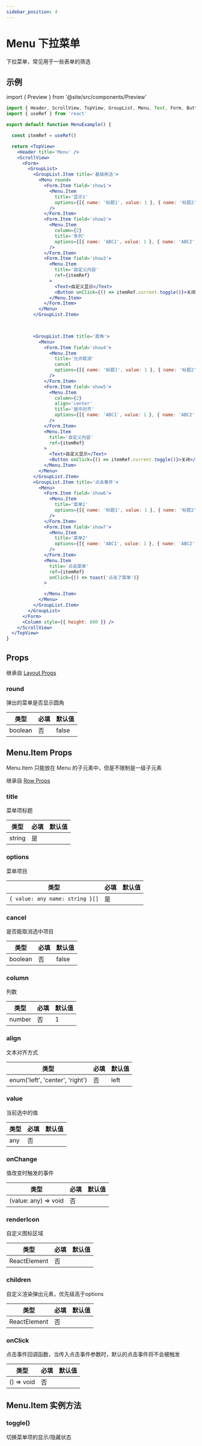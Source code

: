 ```yaml
---
sidebar_position: 4
---
```


# Menu 下拉菜单

下拉菜单，常见用于一些表单的筛选

## 示例

import { Preview } from '@site/src/components/Preview'

<Preview name='Menu' />

```jsx
import { Header, ScrollView, TopView, GroupList, Menu, Text, Form, Button, Column, toast } from '@/duxuiExample'
import { useRef } from 'react'

export default function MenuExample() {

  const itemRef = useRef()

  return <TopView>
    <Header title='Menu' />
    <ScrollView>
      <Form>
        <GroupList>
          <GroupList.Item title='基础用法'>
            <Menu round>
              <Form.Item field='show1'>
                <Menu.Item
                  title='显示1'
                  options={[{ name: '标题1', value: 1 }, { name: '标题2', value: 2 }]}
                />
              </Form.Item>
              <Form.Item field='show2'>
                <Menu.Item
                  column={2}
                  title='多列'
                  options={[{ name: 'ABC1', value: 1 }, { name: 'ABC2', value: 2 }, { name: 'ABC3', value: 3 }]}
                />
              </Form.Item>
              <Form.Item field='show3'>
                <Menu.Item
                  title='自定义内容'
                  ref={itemRef}
                >
                  <Text>自定义显示</Text>
                  <Button onClick={() => itemRef.current.toggle()}>关闭</Button>
                </Menu.Item>
              </Form.Item>
            </Menu>
          </GroupList.Item>


          
          <GroupList.Item title='直角'>
            <Menu>
              <Form.Item field='show4'>
                <Menu.Item
                  title='允许取消'
                  cancel
                  options={[{ name: '标题1', value: 1 }, { name: '标题2', value: 2 }]}
                />
              </Form.Item>
              <Form.Item field='show5'>
                <Menu.Item
                  column={2}
                  align='center'
                  title='居中对齐'
                  options={[{ name: 'ABC1', value: 1 }, { name: 'ABC2', value: 2 }, { name: 'ABC3', value: 3 }]}
                />
              </Form.Item>
              <Menu.Item
                title='自定义内容'
                ref={itemRef}
              >
                <Text>自定义显示</Text>
                <Button onClick={() => itemRef.current.toggle()}>关闭</Button>
              </Menu.Item>
            </Menu>
          </GroupList.Item>
          <GroupList.Item title='点击事件'>
            <Menu>
              <Form.Item field='show6'>
                <Menu.Item
                  title='菜单1'
                  options={[{ name: '标题1', value: 1 }, { name: '标题2', value: 2 }]}
                />
              </Form.Item>
              <Form.Item field='show7'>
                <Menu.Item
                  title='菜单2'
                  options={[{ name: 'ABC1', value: 1 }, { name: 'ABC2', value: 2 }, { name: 'ABC3', value: 3 }]}
                />
              </Form.Item>
              <Menu.Item
                title='点击菜单'
                ref={itemRef}
                onClick={() => toast('点击了菜单')}
              >

              </Menu.Item>
            </Menu>
          </GroupList.Item>
        </GroupList>
      </Form>
      <Column style={{ height: 800 }} />
    </ScrollView>
  </TopView>
}
```

## Props

继承自 [Layout Props](../../duxapp/component/Layout#props)

### round

弹出的菜单是否显示圆角

| 类型 | 必填 | 默认值 |
| ---- | -------- | ------- |
| boolean | 否 | false |

## Menu.Item Props

Menu.Item 只能放在 Menu 的子元素中，但是不限制是一级子元素

继承自 [Row Props](../layout/Row#props)

### title

菜单项标题

| 类型 | 必填 | 默认值 |
| ---- | -------- | ------- |
| string | 是 |  |

### options

菜单项目

| 类型 | 必填 | 默认值 |
| ---- | -------- | ------- |
| `{ value: any name: string }[]` | 是 |  |

### cancel

是否能取消选中项目

| 类型 | 必填 | 默认值 |
| ---- | -------- | ------- |
| boolean | 否 | false |

### column

列数

| 类型 | 必填 | 默认值 |
| ---- | -------- | ------- |
| number | 否 | 1 |

### align

文本对齐方式

| 类型 | 必填 | 默认值 |
| ---- | -------- | ------- |
| enum('left', 'center', 'right') | 否 | left |

### value

当前选中的值

| 类型 | 必填 | 默认值 |
| ---- | -------- | ------- |
| any | 否 |  |

### onChange

值改变时触发的事件

| 类型 | 必填 | 默认值 |
| ---- | -------- | ------- |
| (value: any) => void | 否 |  |

### renderIcon

自定义图标区域

| 类型 | 必填 | 默认值 |
| ---- | -------- | ------- |
| ReactElement | 否 |  |

### children

自定义渲染弹出元素，优先级高于options

| 类型 | 必填 | 默认值 |
| ---- | -------- | ------- |
| ReactElement | 否 |  |

### onClick

点击事件回调函数，当传入点击事件参数时，默认的点击事件将不会被触发

| 类型 | 必填 | 默认值 |
| ---- | -------- | ------- |
| () => void | 否 |  |

## Menu.Item 实例方法

### toggle()

切换菜单项的显示/隐藏状态

